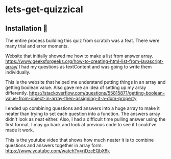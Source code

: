 # lets-get-quizzical

## Installation 🤯
The entire process building this quiz from scratch was a feat. There were many trial and error moments.

Website that initially showed me how to make a list from answer array.
https://www.geeksforgeeks.org/how-to-creating-html-list-from-javascript-array/
I had my questions as textContent and was going to write them individually.

This is the website that helped me understand putting things in an array and getting boolean value. Also gave me an idea of setting up my array differently.
https://stackoverflow.com/questions/55815871/getting-boolean-value-from-object-in-array-then-assigning-it-a-dom-property

I ended up combining questions and answers into a huge array to make it neater than trying to set each question into a function. The answers array didn't look as neat either. Also, I had a difficult time pulling answer using the first format. I may go back and look at previous code to see if I could've made it work.

This is the youtube video that shows how much neater it is to combine questions and answers together in array form. 
https://www.youtube.com/watch?v=riDzcEQbX6k